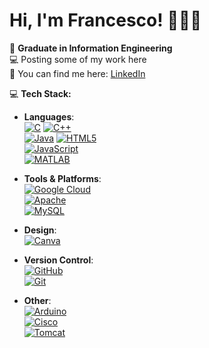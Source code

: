 # Hi, I'm Francesco! 👨‍💻✨

💼 **Graduate in Information Engineering**  
💻 Posting some of my work here  
🔗 You can find me here: [LinkedIn](https://www.linkedin.com/in/francesco-giuri-946483358)

💻 **Tech Stack:**

- **Languages**:  
  [![C](https://img.shields.io/badge/C-00599C?style=flat&logo=c&logoColor=white)](https://en.wikipedia.org/wiki/C_(programming_language))  
  [![C++](https://img.shields.io/badge/C%2B%2B-00599C?style=flat&logo=cplusplus&logoColor=white)](https://en.wikipedia.org/wiki/C%2B%2B)  
  [![Java](https://img.shields.io/badge/Java-F8F8F8?style=flat&logo=java&logoColor=black)](https://en.wikipedia.org/wiki/Java_(programming_language))  
  [![HTML5](https://img.shields.io/badge/HTML5-E34F26?style=flat&logo=html5&logoColor=white)](https://developer.mozilla.org/en-US/docs/Web/HTML)  
  [![JavaScript](https://img.shields.io/badge/JavaScript-F7DF1E?style=flat&logo=javascript&logoColor=black)](https://developer.mozilla.org/en-US/docs/Web/JavaScript)  
  [![MATLAB](https://img.shields.io/badge/MATLAB-0076A8?style=flat&logo=matlab&logoColor=white)](https://www.mathworks.com/products/matlab.html)

- **Tools & Platforms**:  
  [![Google Cloud](https://img.shields.io/badge/Google%20Cloud-4285F4?style=flat&logo=google-cloud&logoColor=white)](https://cloud.google.com/)  
  [![Apache](https://img.shields.io/badge/Apache-226BB5?style=flat&logo=apache&logoColor=white)](https://httpd.apache.org/)  
  [![MySQL](https://img.shields.io/badge/MySQL-4479A1?style=flat&logo=mysql&logoColor=white)](https://www.mysql.com/)  

- **Design**:  
  [![Canva](https://img.shields.io/badge/Canva-00C4CC?style=flat&logo=canva&logoColor=white)](https://www.canva.com/)

- **Version Control**:  
  [![GitHub](https://img.shields.io/badge/GitHub-181717?style=flat&logo=github&logoColor=white)](https://github.com/)  
  [![Git](https://img.shields.io/badge/Git-F05032?style=flat&logo=git&logoColor=white)](https://git-scm.com/)  

- **Other**:  
  [![Arduino](https://img.shields.io/badge/Arduino-00979D?style=flat&logo=arduino&logoColor=white)](https://www.arduino.cc/)  
  [![Cisco](https://img.shields.io/badge/Cisco-1BA0D7?style=flat&logo=cisco&logoColor=white)](https://www.cisco.com/)  
  [![Tomcat](https://img.shields.io/badge/Apache%20Tomcat-F8DC75?style=flat&logo=apachetomcat&logoColor=black)](http://tomcat.apache.org/)
